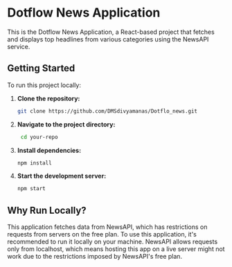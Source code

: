 # Dotflow News Application

This is the Dotflow News Application, a React-based project that fetches and displays top headlines from various categories using the NewsAPI service.

## Getting Started

To run this project locally:

1. **Clone the repository:**
   ```bash
   git clone https://github.com/DMSdivyamanas/Dotflo_news.git

2. **Navigate to the project directory:**
   ```bash
    cd your-repo

3. **Install dependencies:**
   ```bash
   npm install

5. **Start the development server:**
   ```bash
   npm start

## Why Run Locally?
This application fetches data from NewsAPI, which has restrictions on requests from servers on the free plan. To use this application, it's recommended to run it locally on your machine. NewsAPI allows requests only from localhost, which means hosting this app on a live server might not work due to the restrictions imposed by NewsAPI's free plan. 
